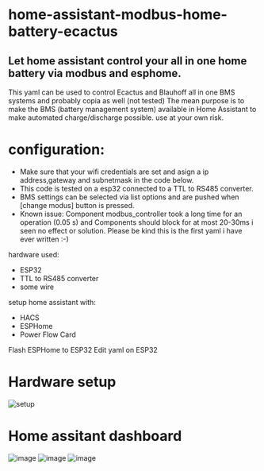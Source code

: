 # home-assistant-modbus-home-battery-ecactus
## Let home assistant control your all in one home battery via modbus and esphome.

This yaml can be used to control Ecactus and Blauhoff all in one BMS systems and probably copia as well (not tested)
The mean purpose is to make the BMS (battery management system) available in Home Assistant to make automated charge/discharge possible. 
use at your own risk.
 
# configuration: 
* Make sure that your wifi credentials are set and asign a ip address,gateway and subnetmask in the code below.
* This code is tested on a esp32 connected to a TTL to RS485 converter. 
* BMS settings can be selected via list options and are pushed when [change modus] button is pressed.
* Known issue:  Component modbus_controller took a long time for an operation (0.05 s) and Components should block for at most 20-30ms i seen no effect or solution.
Please be kind this is the first yaml i have ever written :-)

hardware used:
   * ESP32
   * TTL to RS485 converter
   * some wire

setup home assistant with: 
  * HACS
  * ESPHome
  * Power Flow Card

Flash ESPHome to ESP32
Edit yaml on ESP32
 
 # Hardware setup
 
 ![setup](https://github.com/driesk81/home-assistant-modbus-home-battery-ecactus/assets/55897352/e2315b8a-ed8a-4822-b793-5e4281028a97)

 # Home assitant dashboard
 
 ![image](https://github.com/driesk81/home-assistant-modbus-home-battery-ecactus/assets/55897352/f6e18c19-a5ad-4ab8-90bd-63130ec8150a)
 ![image](https://github.com/driesk81/home-assistant-modbus-home-battery-ecactus/assets/55897352/095d6154-8d5e-41a0-9567-0aa620a13c8f)
 ![image](https://github.com/driesk81/home-assistant-modbus-home-battery-ecactus/assets/55897352/66d4971d-150e-4464-8f51-d36f7d1ae5d8)



 
